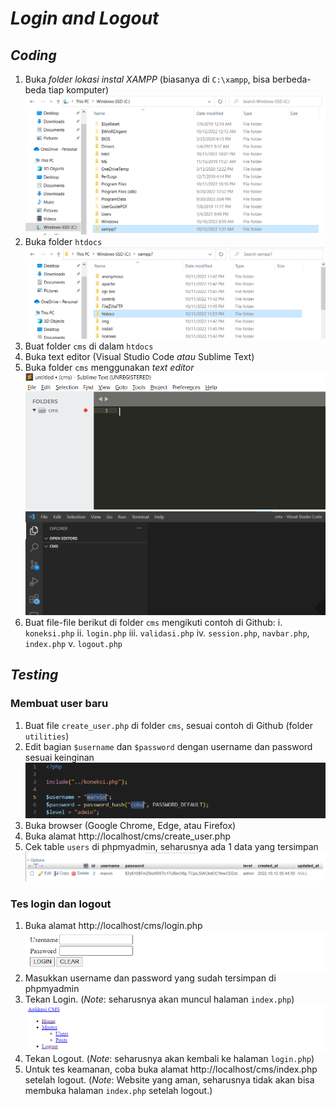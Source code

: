 # _Login and Logout_

## _Coding_

1. Buka *folder lokasi instal XAMPP* (biasanya di `C:\xampp`, bisa berbeda-beda tiap komputer)
![folder_xampp](./xampp_1.png)
2. Buka folder `htdocs`
![folder_htdocs](./xampp_2.png)
3. Buat folder `cms` di dalam `htdocs`
4. Buka text editor (Visual Studio Code _atau_ Sublime Text)
5. Buka folder `cms` menggunakan _text editor_
![sublime](./sublime_text.png)
![vscode](./vscode.png)
6. Buat file-file berikut di folder `cms` mengikuti contoh di Github:
    i. `koneksi.php`
    ii. `login.php`
    iii. `validasi.php`
    iv. `session.php`, `navbar.php`, `index.php`
    v. `logout.php`

## _Testing_

### Membuat user baru
1. Buat file `create_user.php` di folder `cms`, sesuai contoh di Github (folder `utilities`)
2. Edit bagian `$username` dan `$password` dengan username dan password sesuai keinginan
![edit_file_create_user](./edit_create_user.png)
3. Buka browser (Google Chrome, Edge, atau Firefox)
4. Buka alamat http://localhost/cms/create_user.php
5. Cek table `users` di phpmyadmin, seharusnya ada 1 data yang tersimpan
![users_phpmyadmin](./users_phpmyadmin.png)

### Tes login dan logout
1. Buka alamat http://localhost/cms/login.php
![login_page](./login_page.png)
2. Masukkan username dan password yang sudah tersimpan di phpmyadmin
3. Tekan Login. (_Note_: seharusnya akan muncul halaman `index.php`)
![index_page](./index_page.png)
4. Tekan Logout. (_Note_: seharusnya akan kembali ke halaman `login.php`)
5. Untuk tes keamanan, coba buka alamat http://localhost/cms/index.php setelah logout. (_Note_: Website yang aman, seharusnya tidak akan bisa membuka halaman `index.php` setelah logout.)